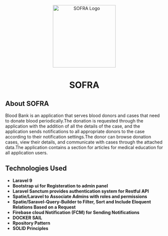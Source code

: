 <p align="center">
    <img src="public/images/Icon.png" width="200" height="200" alt="SOFRA Logo">
     <h1 align="center">SOFRA</h1>
</p>

## About SOFRA

Blood Bank is an application that serves blood donors and cases that need to donate blood periodically.The donation is requested through the application with the addition of all the details of the case, and the application sends notifications to all appropriate donors to the case according to their notification settings.The donor can browse donation cases, view their details, and communicate with cases through the attached data.The application contains a section for articles for medical education for all application users.

## Technologies Used

- **Laravel 9**
- **Bootstrap ui for Registeration to admin panel**
- **Laravel Sanctum provides authentication system for Restful API**
- **Spatie/Laravel to Associate Admins with roles and permissions**
- **Spatie/Saravel-Query-Builder to Filter, Sort and Include Eloquent Relations Based on a Request**
- **Firebase cloud Notification (FCM) for Sending Notifications**
- **DOCKER SAIL**
- **Rpository Pattern**
- **SOLID Principles**

